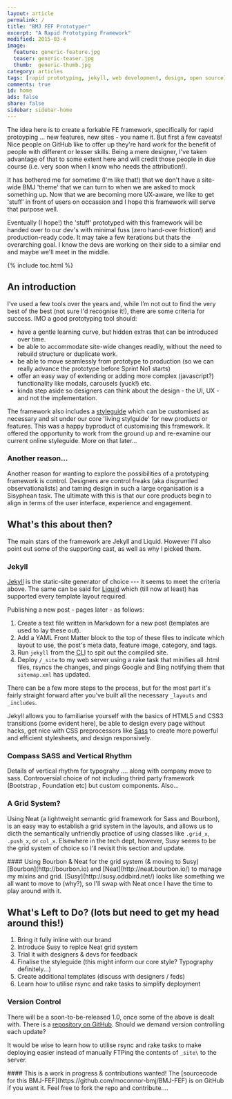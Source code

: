 ```yaml
---
layout: article
permalink: /
title: "BMJ FEF Prototyper"
excerpt: "A Rapid Prototyping Framework"
modified: 2015-03-4
image: 
  feature: generic-feature.jpg
  teaser: generic-teaser.jpg 
  thumb:  generic-thumb.jpg
category: articles
tags: [rapid prototyping, jekyll, web development, design, open source]
comments: true
id: home
ads: false
share: false
sidebar: sidebar-home
---
```


The idea here is to create a forkable FE framework, specifically for rapid protoyping ... new features, new sites - you name it. But first a few caveats! Nice people on GitHub like to offer up they're hard work for the benefit of people with different or lesser skills. Being a mere designer, I've taken advantage of that to some extent here and will credit those people in due course (i.e. very soon when I know who needs the attribution!).

It has bothered me for sometime (I'm like that!) that we don't have a site-wide BMJ 'theme' that we can turn to when we are asked to mock something up. Now that we are becoming more UX-aware, we like to get 'stuff' in front of users on occassion and I hope this framework will serve that purpose well.

Eventually (I hope!) the 'stuff' prototyped with this framework will be handed over to our dev's with minimal fuss (zero hand-over friction!) and production-ready code. It may take a few iterations but thats the overarching goal. I know the devs are working on their side to a similar end and maybe we'll meet in the middle.

{% include toc.html %}

## An introduction

I’ve used a few tools over the years and, while I’m not out to find the very best of the best (not sure I'd recognise it!), there are some criteria for success. IMO a good prototyping tool should:

*  have a gentle learning curve, but hidden extras that can be introduced over time.
*  be able to accommodate site-wide changes readily, without the need to rebuild structure or duplicate work.
*  be able to move seamlessly from prototype to production (so we can really advance the prototype before Sprint No1 starts)
*  offer an easy way of extending or adding more complex (javascript?) functionality like modals, carousels (yuck!) etc.
*  kinda step aside so designers can think about the design - the UI, UX - and not the implementation.

The framework also includes a [styleguide](http://localhost:4000/style-guide/) which can be customised as necessary and sit under our core 'living stylguide' for new products or features. This was a happy byproduct of customising this framework. It offered the opportunity to work from the ground up and re-examine our current online styleguide. More on that later... 

### Another reason...

Another reason for wanting to explore the possibilities of a prototyping framework is control. Designers are control freaks (aka disgruntled observationalists) and taming design in such a large organisation is a Sisyphean task. The ultimate with this is that our core products begin to align in terms of the user interface, experience and engagement.

## What's this about then?

The main stars of the framework are Jekyll and Liquid. However I’ll also point out some of the supporting cast, as well as why I picked them.

### Jekyll

[Jekyll](http://jekyllrb.com/) is the static-site generator of choice --- it seems to meet the criteria above. The same can be said for [Liquid](http://liquidmarkup.org/) which (till now at least) has supported every template layout required.

Publishing a new post - pages later - as follows:

1.	Create a text file written in Markdown for a new post (templates are used to lay these out).
2.	Add a <abbr>YAML</abbr> Front Matter block to the top of these files to indicate which layout to use, the post's meta data, feature image, category, and tags.
3.	Run `jekyll` from the <abbr title="Command line">CLI</abbr> to spit out the compiled site.
4.	Deploy `/_site` to my web server using a rake task that minifies all .html files, rsyncs the changes, and pings Google and Bing notifying them that `sitemap.xml` has updated.

There can be a few more steps to the process, but for the most part it's fairly straight forward after you've built all the necessary `_layouts` and `_includes`. 

Jekyll allows you to familiarise yourself with the basics of HTML5 and CSS3 transitions (some evident here), be able to design every page without hacks, get nice with CSS preprocessors like [Sass](http://sass-lang.com/) to create more powerful and efficient stylesheets, and design responsively.

### Compass SASS and Vertical Rhythm

Details of vertical rhythm for typograhy .... along with company move to sass. Controversial choice of not including thrird party framework (Bootstrap , Foundation etc) but custom components. Also...

### A Grid System?

Using Neat (a lightweight semantic grid framework for Sass and Bourbon), is an easy way to establish a grid system in the layouts, and allows us to dicth the semantically unfriendly practice of using classes like `.grid_x`, `.push_x`, or `col_x`. Elsewhere in the tech dept, however, Susy seems to be the grid system of choice so I'll revisit this section and update.

<div class="notice-warning" markdown="1">
#### Using Bourbon & Neat for the grid system (& moving to Susy)
[Bourbon](http://bourbon.io) and [Neat](http://neat.bourbon.io/) to manage my mixins and grid. [Susy](http://susy.oddbird.net/) looks like something we all want to move to (why?), so I'll swap with Neat once I have the time to play around with it.
</div>

## What's Left to Do? (lots but need to get my head around this!)

1.	Bring it fully inline with our brand
2.	Introduce Susy to replce Neat grid system
3.	Trial it with designers & devs for feedback
4.	Finalise the styleguide (this might inform our core style? Typography definitely...)
5.	Create additional templates (discuss with designers / feds)
5.	Learn how to utilise rsync and rake tasks to simplify deployment


### Version Control

There will be a soon-to-be-released 1.0, once some of the above is dealt with. There is a [repository on GitHub](https://github.com/moconnor-bmj/BMJ-FEF). Should we demand version controlling each update? 

It would be wise to learn how to utilise rsync and rake tasks to make deploying easier instead of manually FTPing the contents of `_site\` to the server.

<div class="notice-info" markdown="1">
#### This is a work in progress & contributions wanted!
The [sourcecode for this BMJ-FEF](https://github.com/moconnor-bmj/BMJ-FEF) is on GitHub if you want it. Feel free to fork the repo and contribute....
</div>